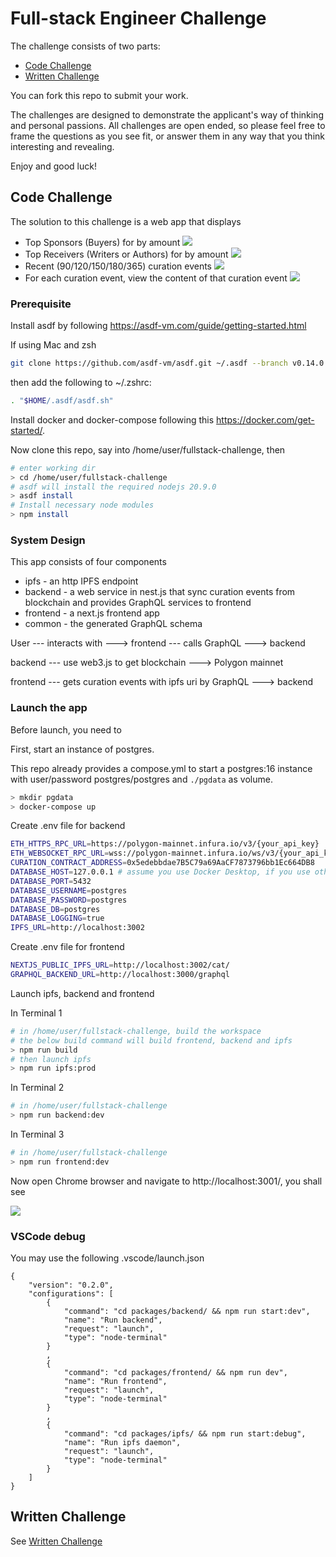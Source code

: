 # Full-stack Engineer Challenge

The challenge consists of two parts:

- [Code Challenge](./CodeChallenge.md)
- [Written Challenge](./WrittenChallenge.md)

You can fork this repo to submit your work.

The challenges are designed to demonstrate the applicant's way of thinking and personal passions. All challenges are open ended, so please feel free to frame the questions as you see fit, or answer them in any way that you think interesting and revealing.

Enjoy and good luck!

## Code Challenge

The solution to this challenge is a web app that displays

* Top Sponsors (Buyers) for by amount
![](./top_sponsors.png?raw=true)
* Top Receivers (Writers or Authors) for by amount
![](./top_receivers.png?raw=true)
* Recent (90/120/150/180/365) curation events
![](./recent_curations.png?raw=true)
* For each curation event, view the content of that curation event
![](./view_ipfs.gif?raw=true)

### Prerequisite

Install asdf by following https://asdf-vm.com/guide/getting-started.html

If using Mac and zsh
```bash
git clone https://github.com/asdf-vm/asdf.git ~/.asdf --branch v0.14.0
```

then add the following to ~/.zshrc:
```bash
. "$HOME/.asdf/asdf.sh"
```

Install docker and docker-compose following this https://docker.com/get-started/.

Now clone this repo, say into /home/user/fullstack-challenge, then

```bash
# enter working dir
> cd /home/user/fullstack-challenge
# asdf will install the required nodejs 20.9.0
> asdf install
# Install necessary node modules
> npm install
```

### System Design

This app consists of four components

* ipfs - an http IPFS endpoint 
* backend - a web service in nest.js that sync curation events from blockchain and provides GraphQL services to frontend
* frontend - a next.js frontend app
* common - the generated GraphQL schema

User --- interacts with ---> frontend --- calls GraphQL ---> backend

backend --- use web3.js to get blockchain ---> Polygon mainnet

frontend --- gets curation events with ipfs uri by GraphQL ---> backend

### Launch the app

Before launch, you need to 

First, start an instance of postgres. 

This repo already provides a compose.yml to start a postgres:16 instance with user/password postgres/postgres and `./pgdata` as volume.

```bash
> mkdir pgdata
> docker-compose up
```

Create .env file for backend
```bash
ETH_HTTPS_RPC_URL=https://polygon-mainnet.infura.io/v3/{your_api_key}
ETH_WEBSOCKET_RPC_URL=wss://polygon-mainnet.infura.io/ws/v3/{your_api_key}
CURATION_CONTRACT_ADDRESS=0x5edebbdae7B5C79a69AaCF7873796bb1Ec664DB8
DATABASE_HOST=127.0.0.1 # assume you use Docker Desktop, if you use other instance of postgres, adjust DATABASE_ vars accordingly
DATABASE_PORT=5432
DATABASE_USERNAME=postgres
DATABASE_PASSWORD=postgres
DATABASE_DB=postgres
DATABASE_LOGGING=true
IPFS_URL=http://localhost:3002
```

Create .env file for frontend

```bash
NEXTJS_PUBLIC_IPFS_URL=http://localhost:3002/cat/
GRAPHQL_BACKEND_URL=http://localhost:3000/graphql
```

Launch ipfs, backend and frontend

In Terminal 1

```bash
# in /home/user/fullstack-challenge, build the workspace
# the below build command will build frontend, backend and ipfs
> npm run build
# then launch ipfs
> npm run ipfs:prod
```

In Terminal 2

```bash
# in /home/user/fullstack-challenge
> npm run backend:dev
```

In Terminal 3

```bash
# in /home/user/fullstack-challenge
> npm run frontend:dev
```

Now open Chrome browser and navigate to http://localhost:3001/, you shall see

![](./top_sponsors.png?raw=true)

### VSCode debug

You may use the following .vscode/launch.json

```
{
    "version": "0.2.0",
    "configurations": [
        {
            "command": "cd packages/backend/ && npm run start:dev",
            "name": "Run backend",
            "request": "launch",
            "type": "node-terminal"
        }
        ,
        {
            "command": "cd packages/frontend/ && npm run dev",
            "name": "Run frontend",
            "request": "launch",
            "type": "node-terminal"
        }
        ,
        {
            "command": "cd packages/ipfs/ && npm run start:debug",
            "name": "Run ipfs daemon",
            "request": "launch",
            "type": "node-terminal"
        }
    ]
}
```

## Written Challenge

See [Written Challenge](./WrittenChallenge.md)